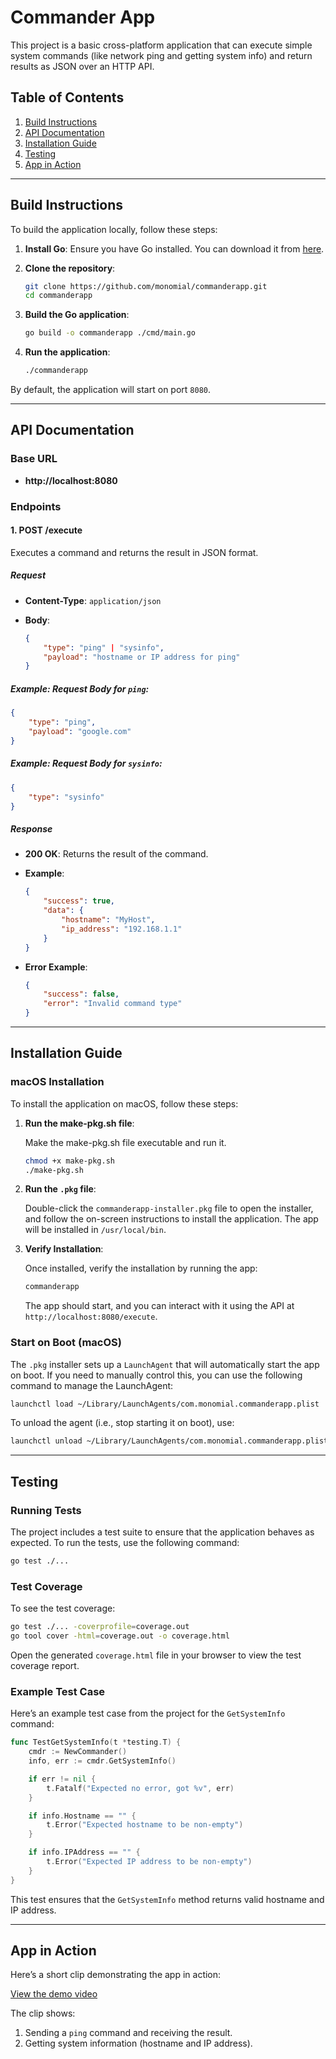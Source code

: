 # Commander App

This project is a basic cross-platform application that can execute simple system commands (like network ping and getting system info) and return results as JSON over an HTTP API.

## Table of Contents

1. [Build Instructions](#build-instructions)
2. [API Documentation](#api-documentation)
3. [Installation Guide](#installation-guide)
4. [Testing](#testing)
5. [App in Action](#app-in-action)

---

## Build Instructions

To build the application locally, follow these steps:

1. **Install Go**: Ensure you have Go installed. You can download it from [here](https://golang.org/dl/).
   
2. **Clone the repository**:
   ```bash
   git clone https://github.com/monomial/commanderapp.git
   cd commanderapp
   ```

3. **Build the Go application**:
   ```bash
   go build -o commanderapp ./cmd/main.go
   ```

4. **Run the application**:
   ```bash
   ./commanderapp
   ```

By default, the application will start on port `8080`.

---

## API Documentation

### Base URL

- **http://localhost:8080**

### Endpoints

#### 1. **POST /execute**

Executes a command and returns the result in JSON format.

##### Request

- **Content-Type**: `application/json`

- **Body**:

  ```json
  {
      "type": "ping" | "sysinfo",
      "payload": "hostname or IP address for ping"
  }
  ```

##### Example: Request Body for `ping`:

```json
{
    "type": "ping",
    "payload": "google.com"
}
```

##### Example: Request Body for `sysinfo`:

```json
{
    "type": "sysinfo"
}
```

##### Response

- **200 OK**: Returns the result of the command.

- **Example**:

  ```json
  {
      "success": true,
      "data": {
          "hostname": "MyHost",
          "ip_address": "192.168.1.1"
      }
  }
  ```

- **Error Example**:

  ```json
  {
      "success": false,
      "error": "Invalid command type"
  }
  ```

---

## Installation Guide

### macOS Installation

To install the application on macOS, follow these steps:

1. **Run the make-pkg.sh file**:
   
   Make the make-pkg.sh file executable and run it.

   ```bash
   chmod +x make-pkg.sh
   ./make-pkg.sh
   ```

2. **Run the `.pkg` file**:

   Double-click the `commanderapp-installer.pkg` file to open the installer, and follow the on-screen instructions to install the application. The app will be installed in `/usr/local/bin`.

3. **Verify Installation**:

   Once installed, verify the installation by running the app:

   ```bash
   commanderapp
   ```

   The app should start, and you can interact with it using the API at `http://localhost:8080/execute`.

### Start on Boot (macOS)

The `.pkg` installer sets up a `LaunchAgent` that will automatically start the app on boot. If you need to manually control this, you can use the following command to manage the LaunchAgent:

```bash
launchctl load ~/Library/LaunchAgents/com.monomial.commanderapp.plist
```

To unload the agent (i.e., stop starting it on boot), use:

```bash
launchctl unload ~/Library/LaunchAgents/com.monomial.commanderapp.plist
```

---

## Testing

### Running Tests

The project includes a test suite to ensure that the application behaves as expected. To run the tests, use the following command:

```bash
go test ./...
```

### Test Coverage

To see the test coverage:

```bash
go test ./... -coverprofile=coverage.out
go tool cover -html=coverage.out -o coverage.html
```

Open the generated `coverage.html` file in your browser to view the test coverage report.

### Example Test Case

Here’s an example test case from the project for the `GetSystemInfo` command:

```go
func TestGetSystemInfo(t *testing.T) {
    cmdr := NewCommander()
    info, err := cmdr.GetSystemInfo()

    if err != nil {
        t.Fatalf("Expected no error, got %v", err)
    }

    if info.Hostname == "" {
        t.Error("Expected hostname to be non-empty")
    }

    if info.IPAddress == "" {
        t.Error("Expected IP address to be non-empty")
    }
}
```

This test ensures that the `GetSystemInfo` method returns valid hostname and IP address.

---

## App in Action

Here’s a short clip demonstrating the app in action:

[View the demo video](media/commanderapp.mp4)

The clip shows:
1. Sending a `ping` command and receiving the result.
2. Getting system information (hostname and IP address).
